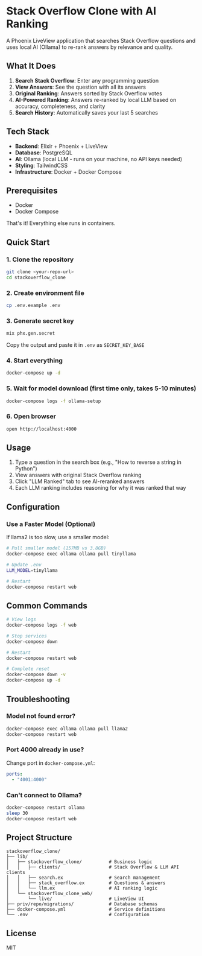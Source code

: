 # Stack Overflow Clone with AI Ranking

A Phoenix LiveView application that searches Stack Overflow questions and uses local AI (Ollama) to re-rank answers by relevance and quality.

## What It Does

1. **Search Stack Overflow**: Enter any programming question
2. **View Answers**: See the question with all its answers
3. **Original Ranking**: Answers sorted by Stack Overflow votes
4. **AI-Powered Ranking**: Answers re-ranked by local LLM based on accuracy, completeness, and clarity
5. **Search History**: Automatically saves your last 5 searches

## Tech Stack

- **Backend**: Elixir + Phoenix + LiveView
- **Database**: PostgreSQL
- **AI**: Ollama (local LLM - runs on your machine, no API keys needed)
- **Styling**: TailwindCSS
- **Infrastructure**: Docker + Docker Compose

## Prerequisites

- Docker
- Docker Compose

That's it! Everything else runs in containers.

## Quick Start

### 1. Clone the repository

```bash
git clone <your-repo-url>
cd stackoverflow_clone
```

### 2. Create environment file

```bash
cp .env.example .env
```

### 3. Generate secret key

```bash
mix phx.gen.secret
```

Copy the output and paste it in `.env` as `SECRET_KEY_BASE`

### 4. Start everything

```bash
docker-compose up -d
```

### 5. Wait for model download (first time only, takes 5-10 minutes)

```bash
docker-compose logs -f ollama-setup
```

### 6. Open browser

```bash
open http://localhost:4000
```

## Usage

1. Type a question in the search box (e.g., "How to reverse a string in Python")
2. View answers with original Stack Overflow ranking
3. Click "LLM Ranked" tab to see AI-reranked answers
4. Each LLM ranking includes reasoning for why it was ranked that way

## Configuration

### Use a Faster Model (Optional)

If llama2 is too slow, use a smaller model:

```bash
# Pull smaller model (157MB vs 3.8GB)
docker-compose exec ollama ollama pull tinyllama

# Update .env
LLM_MODEL=tinyllama

# Restart
docker-compose restart web
```

## Common Commands

```bash
# View logs
docker-compose logs -f web

# Stop services
docker-compose down

# Restart
docker-compose restart web

# Complete reset
docker-compose down -v
docker-compose up -d
```

## Troubleshooting

### Model not found error?

```bash
docker-compose exec ollama ollama pull llama2
docker-compose restart web
```

### Port 4000 already in use?

Change port in `docker-compose.yml`:

```yaml
ports:
  - "4001:4000"
```

### Can't connect to Ollama?

```bash
docker-compose restart ollama
sleep 30
docker-compose restart web
```

## Project Structure

```
stackoverflow_clone/
├── lib/
│   ├── stackoverflow_clone/          # Business logic
│   │   ├── clients/                  # Stack Overflow & LLM API clients
│   │   ├── search.ex                 # Search management
│   │   ├── stack_overflow.ex         # Questions & answers
│   │   └── llm.ex                    # AI ranking logic
│   └── stackoverflow_clone_web/
│       └── live/                     # LiveView UI
├── priv/repo/migrations/             # Database schemas
├── docker-compose.yml                # Service definitions
└── .env                              # Configuration
```

## License

MIT